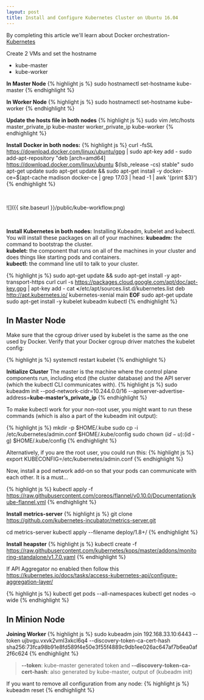 ```yaml
---
layout: post
title: Install and Configure Kubernetes Cluster on Ubuntu 16.04
---
```


<div class="message">
  By completing this article we'll learn about Docker orchestration- <a href="https://kubernetes.io/">Kubernetes</a>
</div>

Create 2 VMs and set the hostname
* kube-master
* kube-worker


**In Master Node**
{% highlight js %}
sudo hostnamectl set-hostname kube-master
{% endhighlight %}

**In Worker Node**
{% highlight js %}
sudo hostnamectl set-hostname kube-worker
{% endhighlight %}


**Update the hosts file in both nodes**
{% highlight js %}
sudo vim /etc/hosts
master_private_ip   kube-master
worker_private_ip   kube-worker
{% endhighlight %}


**Install Docker in both nodes:**
{% highlight js %}
curl -fsSL https://download.docker.com/linux/ubuntu/gpg | sudo apt-key add -
sudo add-apt-repository "deb [arch=amd64] https://download.docker.com/linux/ubuntu $(lsb_release -cs) stable"
sudo apt-get update
sudo apt-get update && sudo apt-get install -y docker-ce=$(apt-cache madison docker-ce | grep 17.03 | head -1 | awk '{print $3}')
{% endhighlight %}

<br>



![]({{ site.baseurl }}/public/kube-workflow.png)



<br>

**Install Kubernetes in both nodes:**
Installing Kubeadm, kubelet and kubectl. You will install these packages on all of your machines:
**kubeadm:** the command to bootstrap the cluster. <br>
**kubelet:** the component that runs on all of the machines in your cluster and does things like starting pods and containers. <br>
**kubectl:** the command line util to talk to your cluster. <br>

{% highlight js %}
sudo apt-get update && sudo apt-get install -y apt-transport-https curl
curl -s https://packages.cloud.google.com/apt/doc/apt-key.gpg | apt-key add -
cat **<<EOF >**/etc/apt/sources.list.d/kubernetes.list
deb http://apt.kubernetes.io/ kubernetes-xenial main
**EOF**
sudo apt-get update
sudo apt-get install -y kubelet kubeadm kubectl
{% endhighlight %}


## In Master Node
Make sure that the cgroup driver used by kubelet is the same as the one used by Docker. Verify that your Docker cgroup driver matches the kubelet config:

{% highlight js %}
systemctl restart kubelet
{% endhighlight %}


**Initialize Cluster**
The master is the machine where the control plane components run, including etcd (the cluster database) and the API server (which the kubectl CLI communicates with).
{% highlight js %}
sudo kubeadm init --pod-network-cidr=10.244.0.0/16 --apiserver-advertise-address=**kube-master’s_private_ip**
{% endhighlight %}


To make kubectl work for your non-root user, you might want to run these commands (which is also a part of the kubeadm init output):

{% highlight js %}
mkdir -p $HOME/.kube
sudo cp -i /etc/kubernetes/admin.conf $HOME/.kube/config
sudo chown $(id -u):$(id -g) $HOME/.kube/config
{% endhighlight %}


Alternatively, if you are the root user, you could run this:
{% highlight js %}
export KUBECONFIG=/etc/kubernetes/admin.conf
{% endhighlight %}


Now, install a pod network add-on so that your pods can communicate with each other. It is a must...

{% highlight js %}
kubectl apply -f https://raw.githubusercontent.com/coreos/flannel/v0.10.0/Documentation/kube-flannel.yml
{% endhighlight %}


**Install metrics-server**
{% highlight js %}
git clone https://github.com/kubernetes-incubator/metrics-server.git

cd metrics-server
kubectl apply --filename deploy/1.8+/
{% endhighlight %}


**Install heapster**
{% highlight js %}
kubectl create -f https://raw.githubusercontent.com/kubernetes/kops/master/addons/monitoring-standalone/v1.7.0.yaml
{% endhighlight %}


If API Aggregator no enabled then follow this
https://kubernetes.io/docs/tasks/access-kubernetes-api/configure-aggregation-layer/

{% highlight js %}
kubectl get pods --all-namespaces
kubectl get nodes -o wide
{% endhighlight %}




## In Minion Node
**Joining Worker**
{% highlight js %}
sudo kubeadm join 192.168.33.10:6443 --token ujbvgu.vxvk2vml3xkcl6q4 --discovery-token-ca-cert-hash sha256:73fca98b91e8fd589f4e50e3f55f4889c9db1ee026ac647af7b6ea0af2f6c624
{% endhighlight %}

> **--token**: kube-master generated token and **--discovery-token-ca-cert-hash**: also generated by kube-master, output of (kubeadm init)



If you want to remove all configuration from any node:
{% highlight js %}
kubeadm reset
{% endhighlight %}
